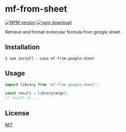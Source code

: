 # mf-from-sheet

[![NPM version][npm-image]][npm-url]
[![npm download][download-image]][download-url]

Retrieve and format molecular formula from google sheet.

## Installation

`$ npm install --save mf-from-google-sheet`

## Usage

```js
import library from 'mf-from-google-sheet';

const result = library(args);
// result is ...
```

## License

[MIT](./LICENSE)

[npm-image]: https://img.shields.io/npm/v/mf-from-google-sheet.svg?style=flat-square
[npm-url]: https://www.npmjs.com/package/mf-from-google-sheet
[download-image]: https://img.shields.io/npm/dm/mf-from-google-sheet.svg?style=flat-square
[download-url]: https://www.npmjs.com/package/mf-from-google-sheet
